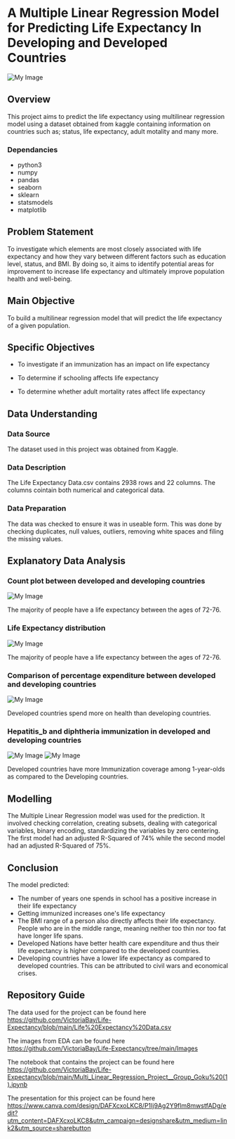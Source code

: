 
# A Multiple Linear Regression Model for Predicting Life Expectancy In Developing and Developed Countries

![My Image](lifeexpectancy.jpg)

## Overview
This project aims to predict the life expectancy using multilinear regression model using a dataset obtained from kaggle containing information on countries such as; status, life expectancy, adult motality and many more.
### Dependancies
* python3
* numpy
* pandas
* seaborn
* sklearn
* statsmodels
* matplotlib

## Problem Statement
To investigate which elements are most closely associated with life expectancy and how they vary between different factors such as education level, status, and BMI. By doing so, it aims to identify potential areas for improvement to increase life expectancy and ultimately improve population health and well-being.

## Main Objective
To build a multilinear regression model that will predict the life expectancy of a given population.
## Specific Objectives
* To investigate if an immunization has an impact on life expectancy

* To determine if schooling affects life expectancy
 
* To determine whether adult mortality rates affect life expectancy

## Data Understanding
### Data Source
The dataset used in this project was obtained from Kaggle.
### Data Description
The Life Expectancy Data.csv contains 2938 rows and 22 columns. The columns cointain both numerical and categorical data.
### Data Preparation
The data was checked to ensure it was in useable form. This was done by checking duplicates, null values, outliers, removing white spaces and filing the missing values.

## Explanatory Data Analysis
### Count plot between developed and developing countries  
![My Image](image2.png)

The majority of people have a life expectancy between the ages of 72-76.
### Life Expectancy distribution
![My Image](image3.png)

The majority of people have a life expectancy between the ages of 72-76.
### Comparison of percentage expenditure between developed  and developing countries
![My Image](image3.png)

Developed countries spend more on health than developing countries.
### Hepatitis_b and diphtheria immunization in developed and developing countries
![My Image](image4.png)
![My Image](image5.png)

Developed countries have more Immunization coverage among 1-year-olds as compared to the Developing countries.

## Modelling
The Multiple Linear Regression model was used for the prediction.
It involved checking correlation, creating subsets, dealing with categorical variables, binary encoding, standardizing the variables by zero centering.
The first model had an adjusted R-Squared of 74% while the second model had an adjusted R-Squared of 75%.
## Conclusion
The model predicted:
* The number of years one spends in school has a positive increase in their life expectancy 
* Getting immunized increases one's life expectancy
* The BMI range of a person also directly affects their life expectancy. People who are in the middle range, meaning neither too thin nor too fat have longer life spans. 
* Developed Nations have better health care expenditure and thus their life expectancy is higher compared to the developed countries.
* Developing countries have a lower life expectancy as compared to developed countries. This can be attributed to civil wars and economical crises.


## Repository Guide
The data used for the project can be found here https://github.com/VictoriaBay/Life-Expectancy/blob/main/Life%20Expectancy%20Data.csv

The images from EDA can be found here https://github.com/VictoriaBay/Life-Expectancy/tree/main/Images

The notebook that contains the project can be found here https://github.com/VictoriaBay/Life-Expectancy/blob/main/Multi_Linear_Regression_Project__Group_Goku%20(1).ipynb

The presentation for this project can be found here https://www.canva.com/design/DAFXcxoLKC8/P1Ij9Ag2Y9flm8mwstfADg/edit?utm_content=DAFXcxoLKC8&utm_campaign=designshare&utm_medium=link2&utm_source=sharebutton
